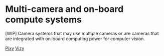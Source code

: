 # Multi-camera and on-board compute systems

[WIP]
Camera systems that may use multiple cameras or are cameras that are integrated with on-board computing power for computer vision.

[Pixy](https://pixycam.com/pixy2/)
[Vizy](https://www.kickstarter.com/projects/charmedlabs/vizy)